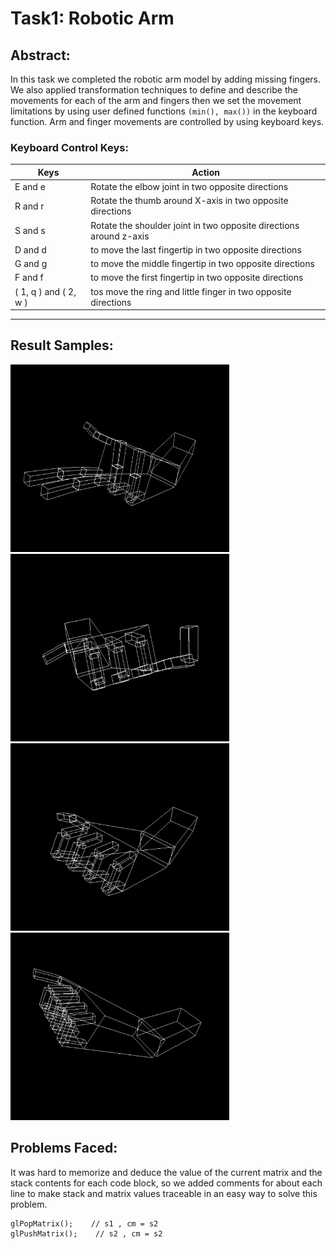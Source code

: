 # **Task1: Robotic Arm**

## Abstract:

In this task we completed the robotic arm model by adding missing fingers. We also applied transformation techniques to define and describe the movements for each of the arm and fingers then we set the movement limitations by using user defined functions `(min(), max())` in the keyboard function. Arm and finger movements are controlled by using keyboard keys.

### Keyboard Control Keys:
Keys | Action
-----|--------
E and e | Rotate the elbow joint in two opposite directions
R and r | Rotate the thumb around X-axis in two opposite directions
S and s | Rotate the shoulder joint in two opposite directions around z-axis
D and d | to move the last fingertip in two opposite directions
G and g | to move the middle fingertip in two opposite directions
F and f | to move the first fingertip in two opposite directions
( 1, q ) and ( 2, w ) | tos move the ring and little finger in two opposite directions
________________________________

## Result Samples:

<img src="images/sample_1.PNG" width="350" height="300"/>
<img src="images/sample_2.PNG" width="350" height="300"/>
<img src="images/sample_3.PNG" width="350" height="300"/>
<img src="images/sample_4.PNG" width="350" height="300"/>

## Problems Faced:

It was hard to memorize and deduce the value of the current matrix and the stack contents for each code block, so we added comments for about each line to make stack and matrix values traceable in an easy way to solve this problem.
```
glPopMatrix();    // s1 , cm = s2
glPushMatrix();    // s2 , cm = s2
```